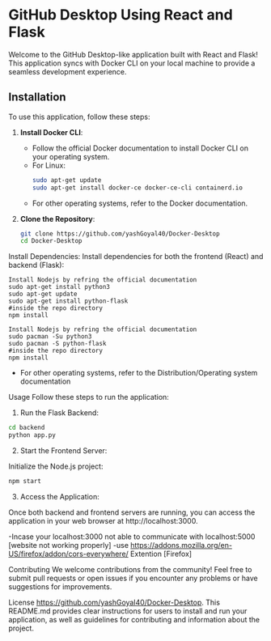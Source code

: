 # GitHub Desktop Using React and Flask

Welcome to the GitHub Desktop-like application built with React and Flask! This application syncs with Docker CLI on your local machine to provide a seamless development experience.

## Installation

To use this application, follow these steps:

1. **Install Docker CLI**:
   - Follow the official Docker documentation to install Docker CLI on your operating system.
   - For Linux:
     ```bash
     sudo apt-get update
     sudo apt-get install docker-ce docker-ce-cli containerd.io
     ```
   - For other operating systems, refer to the Docker documentation.

2. **Clone the Repository**:
   ```bash
   git clone https://github.com/yashGoyal40/Docker-Desktop
   cd Docker-Desktop

Install Dependencies:
Install dependencies for both the frontend (React) and backend (Flask):
```Ubuntu
Install Nodejs by refring the official documentation
sudo apt-get install python3 
sudo apt-get update
sudo apt-get install python-flask
#inside the repo directory
npm install
```
```Arch
Install Nodejs by refring the official documentation
sudo pacman -Su python3
sudo pacman -S python-flask
#inside the repo directory
npm install
```
- For other operating systems, refer to the Distribution/Operating system documentation

Usage
Follow these steps to run the application:

1. Run the Flask Backend:
```bash
cd backend
python app.py
```
2. Start the Frontend Server:

Initialize the Node.js project:
```bash
npm start
```
3. Access the Application:

Once both backend and frontend servers are running, you can access the application in your web browser at http://localhost:3000.

 -Incase your localhost:3000 not able to communicate with localhost:5000 [website not working properly]
 -use https://addons.mozilla.org/en-US/firefox/addon/cors-everywhere/ Extention [Firefox]


Contributing
We welcome contributions from the community! Feel free to submit pull requests or open issues if you encounter any problems or have suggestions for improvements.

License
https://github.com/yashGoyal40/Docker-Desktop. This README.md provides clear instructions for users to install and run your application, as well as guidelines for contributing and information about the project.

